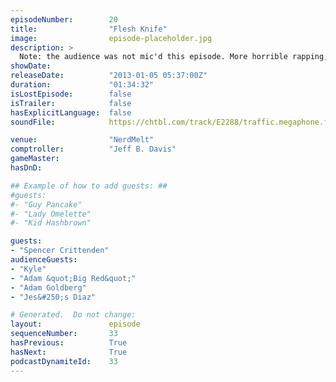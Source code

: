 ```yaml
---
episodeNumber:        20
title:                "Flesh Knife"
image:                episode-placeholder.jpg
description: >
  Note: the audience was not mic'd this episode. More horrible rapping, a new character named Big Red, a phone call to Chevy Chase and a conversation with Adam Goldberg. In D&D: our heroes fall into a pit!
showDate:             
releaseDate:          "2013-01-05 05:37:00Z"
duration:             "01:34:32"
isLostEpisode:        false
isTrailer:            false
hasExplicitLanguage:  false
soundFile:            https://chtbl.com/track/E2288/traffic.megaphone.fm/STA2157303919.mp3?updated=1555703714

venue:                "NerdMelt"
comptroller:          "Jeff B. Davis"
gameMaster:           
hasDnD:               

## Example of how to add guests: ##
#guests:
#- "Guy Pancake"
#- "Lady Omelette"
#- "Kid Hashbrown"

guests:
- "Spencer Crittenden"
audienceGuests:
- "Kyle"
- "Adam &quot;Big Red&quot;"
- "Adam Goldberg"
- "Jes&#250;s Diaz"

# Generated.  Do not change:
layout:               episode
sequenceNumber:       33
hasPrevious:          True
hasNext:              True
podcastDynamiteId:    33
---
```


<!-- The episode description will be rendered here -->
<!-- Add your content below here -->

